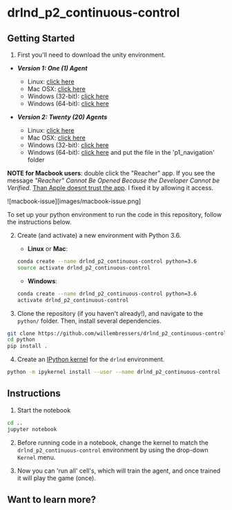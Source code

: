 # drlnd_p2_continuous-control

## Getting Started

1. First you'll need to download the unity environment.
- **_Version 1: One (1) Agent_**
    - Linux: [click here](https://s3-us-west-1.amazonaws.com/udacity-drlnd/P2/Reacher/one_agent/Reacher_Linux.zip)
    - Mac OSX: [click here](https://s3-us-west-1.amazonaws.com/udacity-drlnd/P2/Reacher/one_agent/Reacher.app.zip)
    - Windows (32-bit): [click here](https://s3-us-west-1.amazonaws.com/udacity-drlnd/P2/Reacher/one_agent/Reacher_Windows_x86.zip)
    - Windows (64-bit): [click here](https://s3-us-west-1.amazonaws.com/udacity-drlnd/P2/Reacher/one_agent/Reacher_Windows_x86_64.zip)

- **_Version 2: Twenty (20) Agents_**
    - Linux: [click here](https://s3-us-west-1.amazonaws.com/udacity-drlnd/P2/Reacher/Reacher_Linux.zip)
    - Mac OSX: [click here](https://s3-us-west-1.amazonaws.com/udacity-drlnd/P2/Reacher/Reacher.app.zip)
    - Windows (32-bit): [click here](https://s3-us-west-1.amazonaws.com/udacity-drlnd/P2/Reacher/Reacher_Windows_x86.zip)
    - Windows (64-bit): [click here](https://s3-us-west-1.amazonaws.com/udacity-drlnd/P2/Reacher/Reacher_Windows_x86_64.zip)
and put the file in the 'p1_navigation' folder

**NOTE for Macbook users**: double click the "Reacher" app. If you see the message *"Reacher" Cannot Be Opened Because the Developer Cannot be Verified*. [Than Apple doesnt trust the app](https://www.lifewire.com/fix-developer-cannot-be-verified-error-5183898). I fixed it by allowing it access.

![macbook-issue][images/macbook-issue.png]

To set up your python environment to run the code in this repository, follow the instructions below.

2. Create (and activate) a new environment with Python 3.6.

	- __Linux__ or __Mac__: 
	```bash
	conda create --name drlnd_p2_continuous-control python=3.6
    source activate drlnd_p2_continuous-control
	```
	- __Windows__: 
	```bash
	conda create --name drlnd_p2_continuous-control python=3.6 
	activate drlnd_p2_continuous-control
	```
	
3. Clone the repository (if you haven't already!), and navigate to the `python/` folder.  Then, install several dependencies.
```bash
git clone https://github.com/willembressers/drlnd_p2_continuous-control.git
cd python
pip install .
```

4. Create an [IPython kernel](http://ipython.readthedocs.io/en/stable/install/kernel_install.html) for the `drlnd` environment.  
```bash
python -m ipykernel install --user --name drlnd_p2_continuous-control --display-name "drlnd_p2_continuous-control"
```

## Instructions

1. Start the notebook
```bash
cd ..
jupyter notebook
```

2. Before running code in a notebook, change the kernel to match the `drlnd_p2_continuous-control` environment by using the drop-down `Kernel` menu. 


3. Now you can 'run all' cell's, which will train the agent, and once trained it will play the game (once).

## Want to learn more?
